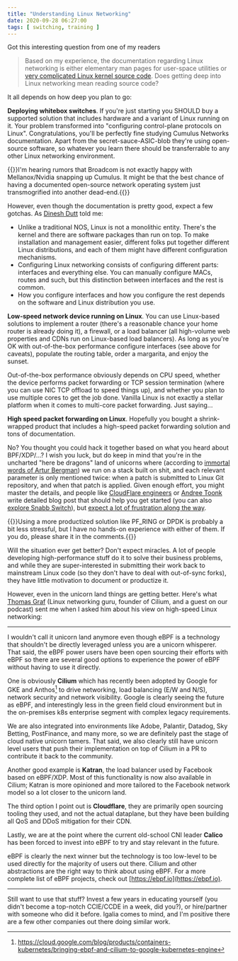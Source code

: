 ```yaml
---
title: "Understanding Linux Networking"
date: 2020-09-28 06:27:00
tags: [ switching, training ]
---
```

Got this interesting question from one of my readers

> Based on my experience, the documentation regarding Linux networking is either elementary man pages for user-space utilities or [very complicated Linux kernel source code](https://git.kernel.org/pub/scm/linux/kernel/git/torvalds/linux.git/plain/net/ipv4/). Does getting deep into Linux networking mean reading source code?

It all depends on how deep you plan to go:
<!--more-->
**Deploying whitebox switches**. If you're just starting you SHOULD buy a supported solution that includes hardware and a variant of Linux running on it. Your problem transformed into "configuring control-plane protocols on Linux". Congratulations, you'll be perfectly fine studying Cumulus Networks documentation. Apart from the secret-sauce-ASIC-blob they're using open-source software, so whatever you learn there should be transferrable to any other Linux networking environment.

{{<note>}}I'm hearing rumors that Broadcom is not exactly happy with Mellanox/Nvidia snapping up Cumulus. It might be that the best chance of having a documented open-source network operating system just transmogrified into another dead-end.{{</note>}}

However, even though the documentation is pretty good, expect a few gotchas. As [Dinesh Dutt](https://www.ipspace.net/Author:Dinesh_Dutt) told me:

* Unlike a traditional NOS, Linux is not a monolithic entity. There's the kernel and there are software packages than run on top. To make installation and management easier, different folks put together different Linux distributions, and each of them might have different configuration mechanisms.
* Configuring Linux networking consists of configuring different parts: interfaces and everything else. You can manually configure MACs, routes and such, but this distinction between interfaces and the rest is common.
* How you configure interfaces and how you configure the rest depends on the software and Linux distribution you use.

**Low-speed network device running on Linux**. You can use Linux-based solutions to implement a router (there's a reasonable chance your home router is already doing it), a firewall, or a load balancer (all high-volume web properties and CDNs run on Linux-based load balancers). As long as you're OK with out-of-the-box performance configure interfaces (see above for caveats), populate the routing table, order a margarita, and enjoy the sunset.

Out-of-the-box performance obviously depends on CPU speed, whether the device performs packet forwarding or TCP session termination (where you can use NIC TCP offload to speed things up), and whether you plan to use multiple cores to get the job done. Vanilla Linux is not exactly a stellar platform when it comes to multi-core packet forwarding. Just saying...

**High speed packet forwarding on Linux**. Hopefully you bought a shrink-wrapped product that includes a high-speed packet forwarding solution and tons of documentation.

No? You thought you could hack it together based on what you heard about BPF/XDP/...? I wish you luck, but do keep in mind that you're in the uncharted "here be dragons" land of unicorns where (according to [immortal words of Artur Bergman](https://www.youtube.com/watch?v=oebqlzblfyo)) we run on a stack built on shit, and each relevant parameter is only mentioned twice: when a patch is submitted to Linux Git repository, and when that patch is applied. Given enough effort, you might master the details, and people like [CloudFlare engineers](https://blog.cloudflare.com/) or [Andree Toonk](https://toonk.io/) write detailed blog post that should help you get started (you can also [explore Snabb Switch](https://snabbco.github.io/)), but [expect a lot of frustration along the way](/2020/09/need-smart-nic/#122).

{{<note>}}Using a more productized solution like PF_RING or DPDK is probably a bit less stressful, but I have no hands-on experience with either of them. If you do, please share it in the comments.{{</note>}}

Will the situation ever get better? Don't expect miracles. A lot of people developing high-performance stuff do it to solve their business problems, and while they are super-interested in submitting their work back to mainstream Linux code (so they don't have to deal with out-of-sync forks), they have little motivation to document or productize it.

However, even in the unicorn land things are getting better. Here's what [Thomas Graf](https://www.linkedin.com/in/thomas-graf-73104547/) (Linux networking guru, founder of Cilium, and a guest on our podcast) sent me when I asked him about his view on high-speed Linux networking:

---

I wouldn't call it unicorn land anymore even though eBPF is a 
technology that shouldn't be directly leveraged unless you are a 
unicorn whisperer. That said, the eBPF power users have been open sourcing their efforts with eBPF so there are several good options to experience the power of eBPF without having to use it directly. 

One is obviously **Cilium** which has recently been adopted by Google for GKE and Anthos[^0] to drive networking, load balancing (E/W and N/S), network security and network visibility. Google is clearly seeing the future as eBPF, and interestingly less in the green field cloud environment but in the on-premises k8s enterprise segment with complex legacy requirements. 

We are also integrated into environments like Adobe, Palantir, Datadog, Sky Betting, PostFinance, and many more, so we are definitely past the stage of cloud native unicorn tamers. That said, we also clearly still have unicorn level users that push their implementation on top of Cilium in a PR to contribute it back to the community. 

Another good example is **Katran**, the load balancer used by Facebook based on eBPF/XDP. Most of this functionality is now also available in Cilium; Katran is more opinioned and more tailored to the Facebook network model so a lot closer to the unicorn land. 

The third option I point out is **Cloudflare**, they are primarily open sourcing tooling they used, and not the actual dataplane, but they have been building all QoS and DDoS mitigation for their CDN. 

Lastly, we are at the point where the current old-school CNI leader **Calico** has been forced to invest into eBPF to try and stay relevant in the future. 

eBPF is clearly the next winner but the technology is too low-level to be used directly for the majority of users out there. Cilium and other abstractions are the right way to think about using eBPF. For a more complete list of eBPF projects, check out [https://ebpf.io](https://ebpf.io). 

[^0]: https://cloud.google.com/blog/products/containers-kubernetes/bringing-ebpf-and-cilium-to-google-kubernetes-engine 

---

Still want to use that stuff? Invest a few years in educating yourself (you didn't become a top-notch CCIE/CCDE in a week, did you?), or hire/partner with someone who did it before. Igalia comes to mind, and I'm positive there are a few other companies out there doing similar work.